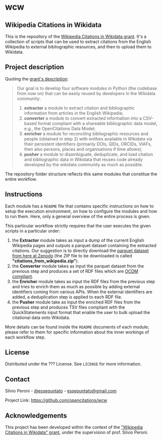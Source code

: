 # wcw
## Wikipedia Citations in Wikidata

This is the repository of the [Wikipedia Citations in Wikidata grant](https://meta.wikimedia.org/wiki/Wikicite/grant/Wikipedia_Citations_in_Wikidata).
It's a collection of scripts that can be used to extract citations from the English Wikipedia to 
external bibliographic resources, and then to upload them to Wikidata.

## Project description
Quoting the [grant's description](https://meta.wikimedia.org/wiki/Wikicite/grant/Wikipedia_Citations_in_Wikidata#Description):

> Our goal is to develop four software modules in Python (the codebase from now on) that can be
>    easily reused by developers in the Wikidata community:
>  1. **extractor** a module to extract citation and bibliographic information from articles in
>    the English Wikipedia;
>  2. **converter** a module to convert extracted information into a CSV-based format compliant
>    with a shareable bibliographic data model, e.g., the OpenCitations Data Model;
>  3. **enricher** a module for reconciling bibliographic resources and people (obtained in step 2)
>    with entities available in Wikidata via their persistent identifiers (primarily DOIs, 
>    QIDs, ORCIDs, VIAFs, then also persons, places and organisations if time allows);
>  4. **pusher** a module to disambiguate, deduplicate, and load citation and bibliographic data
>    in Wikidata that reuses code already developed by the wikidata community as much as possible.

The repository folder structure reflects this same modules that constitue the entire workflow.

## Instructions
Each module has a `README` file that contains specific instructions on how to setup the execution
environment, on how to configure the modules and how to run them. Here, only a general overview of the 
entire process is given.

This particular workflow strictly requires that the user executes the given scripts in a particular
order:
  1. the **Extractor** module takes as input a dump of the current English Wikipedia pages and outputs 
     a parquet dataset containing the extracted citations. Our suggestion is to directly download the
     [parquet dataset from here at Zenodo](https://zenodo.org/record/3940692#.X9JOIun0mL8) (the ZIP 
     file to be downloaded is called **"citations_from_wikipedia.zip"**).
  2. the **Converter** module takes as input the parquet dataset from the previous step and produces a 
     set of RDF files which are [OCDM compliant](https://figshare.com/articles/online_resource/Metadata_for_the_OpenCitations_Corpus/3443876).
  3. the **Enricher** module takes as input the RDF files from the previous step and tries to enrich them
     as much as possible by adding external identifiers coming from various APIs. When the external
     identifiers are added, a deduplication step is applied to each RDF file.
  4. the **Pusher** module take as input the enriched RDF files from the previous step and produces TSV
     files compliant with the QuickStatements input format that enable the user to bulk upload the
     citational data onto Wikidata.

More details can be found inside the `README` documents of each module; please refer to them for specific
information about the inner workings of each workflow step.

## License
Distributed under the ??? License. See `LICENSE` for more information.

## Contact
Silvio Peroni - [@essepuntato](https://twitter.com/essepuntato) - essepuntato@gmail.com

Project Link: https://github.com/opencitations/wcw

## Acknowledgements
This project has been developed within the context of the ["Wikipedia Citations in Wikidata" grant](https://meta.wikimedia.org/wiki/Wikicite/grant/Wikipedia_Citations_in_Wikidata), 
under the supervision of prof. Silvio Peroni.
